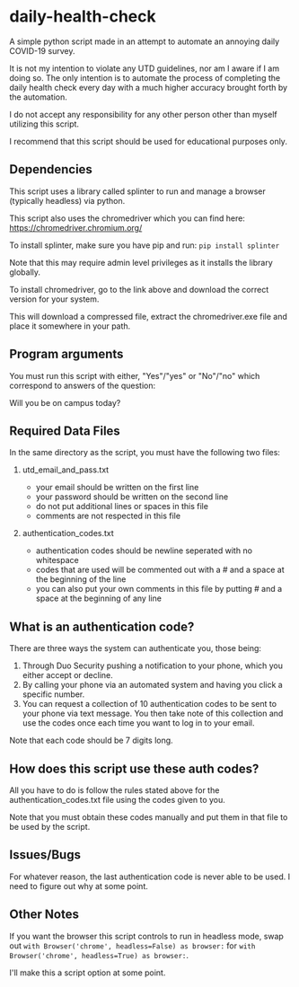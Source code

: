 # daily-health-check
A simple python script made in an attempt to automate an annoying daily COVID-19 survey.

It is not my intention to violate any UTD guidelines, nor am I aware if I am doing so. 
The only intention is to automate the process of completing the daily health check every day 
with a much higher accuracy brought forth by the automation.

I do not accept any responsibility for any other person other than myself utilizing this script.

I recommend that this script should be used for educational purposes only.

## Dependencies
This script uses a library called splinter to run and manage a browser (typically headless) via python.

This script also uses the chromedriver which you can find here: https://chromedriver.chromium.org/

To install splinter, make sure you have pip and run: `pip install splinter`

Note that this may require admin level privileges as it installs the library globally.

To install chromedriver, go to the link above and download the correct version for your system.

This will download a compressed file, extract the chromedriver.exe file and place it somewhere in your path.

## Program arguments

You must run this script with either, "Yes"/"yes" or "No"/"no" which correspond to answers of the question: 

Will you be on campus today?

## Required Data Files

In the same directory as the script, you must have the following two files:

1) utd_email_and_pass.txt

    * your email should be written on the first line
    * your password should be written on the second line
    * do not put additional lines or spaces in this file
    * comments are not respected in this file

2) authentication_codes.txt
    * authentication codes should be newline seperated with no whitespace
    * codes that are used will be commented out with a # and a space at the
      beginning of the line
    * you can also put your own comments in this file by putting # and a space at
      the beginning of any line
      
      
 ## What is an authentication code?
 
 There are three ways the system can authenticate you, those being:
 
 1) Through Duo Security pushing a notification to your phone, which you either accept or decline.
 2) By calling your phone via an automated system and having you click a specific number.
 3) You can request a collection of 10 authentication codes to be sent to your phone via text message. 
    You then take note of this collection and use the codes once each time you want to log in to your email.
    
 Note that each code should be 7 digits long.
    
 ## How does this script use these auth codes?
 
 All you have to do is follow the rules stated above for the authentication_codes.txt file using the codes given to you.
 
 Note that you must obtain these codes manually and put them in that file to be used by the script.
 
 ## Issues/Bugs
 
 For whatever reason, the last authentication code is never able to be used. I need to figure out why at some point.
 
 ## Other Notes
 
 If you want the browser this script controls to run in headless mode, swap out `with Browser('chrome', headless=False) as browser:` for `with Browser('chrome', headless=True) as browser:`.
 
 I'll make this a script option at some point.

